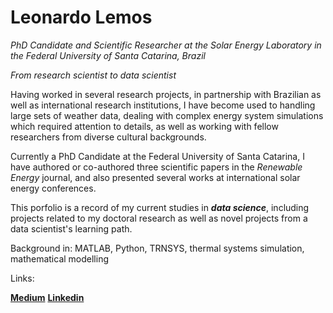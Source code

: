 # Leonardo Lemos

*PhD Candidate and Scientific Researcher at the Solar Energy Laboratory in the Federal University of Santa Catarina, Brazil*

*From research scientist to data scientist*

Having worked in several research projects, in partnership with Brazilian as well as international research institutions, I have become used to handling large sets of weather data, dealing with complex energy system simulations which required attention to details, as well as working with fellow researchers from diverse cultural backgrounds.

Currently a PhD Candidate at the Federal University of Santa Catarina, I have authored or co-authored three scientific papers in the *Renewable Energy* journal, and also presented several works at international solar energy conferences.

This porfolio is a record of my current studies in ***data science***, including projects related to my doctoral research as well as novel projects from a data scientist's learning path.

Background in: MATLAB, Python, TRNSYS, thermal systems simulation, mathematical modelling

Links:

**[Medium](https://medium.com/@leonardo.f.l.lemos)**
**[Linkedin](https://www.linkedin.com/in/leonardo-lacerda-lemos/)**

